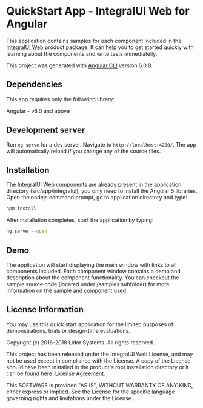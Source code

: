 # QuickStart App - IntegralUI Web for Angular

This application contains samples for each component included in the [IntegralUI Web](http://www.lidorsystems.com/products/web/studio/) product package. It can help you to get started quickly with learning about the components and write tests immediatelly.

This project was generated with [Angular CLI](https://github.com/angular/angular-cli) version 6.0.8.

## Dependencies

This app requires only the following library:

Angular - v6.0 and above

## Development server

Run `ng serve` for a dev server. Navigate to `http://localhost:4200/`. The app will automatically reload if you change any of the source files.

## Installation

The IntegralUI Web components are already present in the application directory (src/app/integralui), you only need to install the Angular 5 libraries. Open the nodejs command prompt, go to application directory and type: 

```bash
npm install
```

After installation completes, start the application by typing:

```bash
ng serve --open
```

## Demo

The application will start displaying the main window with links to all components included. Each component window contains a demo and description about the component functionality. You can checkout the sample source code (located under /samples subfolder) for more information on the sample and component used.


## License Information

You may use this quick start application for the limited purposes of demonstrations, trials or design-time evaluations.

Copyright (c) 2016-2018 Lidor Systems. All rights reserved.

This project has been released under the IntegralUI Web License, and may not be used except in compliance with the License.
A copy of the License should have been installed in the product's root installation directory or it can be found here: [License Agreement](http://www.lidorsystems.com/products/web/studio/license-agreement.aspx).

This SOFTWARE is provided "AS IS", WITHOUT WARRANTY OF ANY KIND, either express or implied. See the License for the specific language governing rights and limitations under the License.

